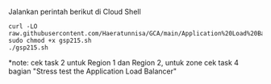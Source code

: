 Jalankan perintah berikut di Cloud Shell
```
curl -LO raw.githubusercontent.com/Haeratunnisa/GCA/main/Application%20Load%20Balancer%20with%20Cloud%20Armor/gsp215.sh
sudo chmod +x gsp215.sh
./gsp215.sh
```
*note:
cek task 2 untuk Region 1 dan Region 2, untuk zone cek task 4 bagian "Stress test the Application Load Balancer"
